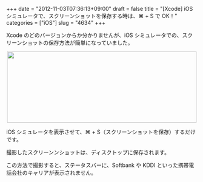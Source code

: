 +++
date = "2012-11-03T07:36:13+09:00"
draft = false
title = "[Xcode] iOS シミュレータで、スクリーンショットを保存する時は、⌘ + S で OK！"
categories = ["iOS"]
slug = "4634"
+++

Xcode のどのバージョンからか分かりませんが、iOS シミュレータでの、スクリーンショットの保存方法が簡単になっていました。

<img style="display:block; margin-left:auto; margin-right:auto;" src="/images/2012/11/4634_1.png" border="0" width="500" height="188" />

iOS シミュレータを表示させて、⌘ + S（スクリーンショットを保存）するだけです。

撮影したスクリーンンショットは、ディスクトップに保存されます。

この方法で撮影すると、ステータスバーに、Softbank や KDDI といった携帯電話会社のキャリアが表示されません。
